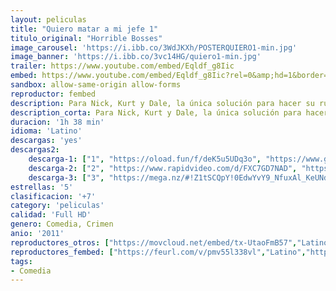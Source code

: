 ```yaml
---
layout: peliculas
title: "Quiero matar a mi jefe 1"
titulo_original: "Horrible Bosses"
image_carousel: 'https://i.ibb.co/3WdJKXh/POSTERQUIERO1-min.jpg'
image_banner: 'https://i.ibb.co/3vc14HG/quiero1-min.jpg'
trailer: https://www.youtube.com/embed/Eqldf_g8Iic
embed: https://www.youtube.com/embed/Eqldf_g8Iic?rel=0&amp;hd=1&border=0&wmode=opaque&enablejsapi=1&modestbranding=1&controls=1&showinfo=1
sandbox: allow-same-origin allow-forms
reproductor: fembed
description: Para Nick, Kurt y Dale, la única solución para hacer su rutina diaria más tolerable sería hacer desaparecer a sus insufribles jefes. Con la ayuda de unas copas de más y el consejo poco fiable de un ex convicto buscavidas, los tres amigos conciben un enrevesado y al parecer infalible plan para deshacerse de ellos. Sólo hay un problema, los planes mejor ideados sólo son tan infalibles como los cerebros que los concibieron.
description_corta: Para Nick, Kurt y Dale, la única solución para hacer su rutina diaria más tolerable sería hacer desaparecer a sus insufribles jefes. Con la ayuda de unas copas de más y el consejo poco fiable de un ex convicto buscavidas, los tres..
duracion: '1h 38 min'
idioma: 'Latino'
descargas: 'yes'
descargas2:
    descarga-1: ["1", "https://oload.fun/f/deK5u5UDq3o", "https://www.google.com/s2/favicons?domain=openload.co","OpenLoad","https://res.cloudinary.com/imbriitneysam/image/upload/v1541473684/mexico.png", "Latino", "Full HD"]
    descarga-2: ["2", "https://www.rapidvideo.com/d/FXC7GD7NAD", "https://www.google.com/s2/favicons?domain=www.rapidvideo.com","RapidVideo","https://res.cloudinary.com/imbriitneysam/image/upload/v1541473684/mexico.png", "Latino", "Full HD"]
    descarga-3: ["3", "https://mega.nz/#!Z1tSCQpY!0EdwYvY9_NfuxAl_KeUNd1hw3aTB_zMhURIZrpfeX9I", "https://www.google.com/s2/favicons?domain=mega.nz","Mega","https://res.cloudinary.com/imbriitneysam/image/upload/v1541473684/mexico.png", "Latino", "Full HD"]
estrellas: '5'
clasificacion: '+7'
category: 'peliculas'
calidad: 'Full HD'
genero: Comedia, Crimen
anio: '2011'
reproductores_otros: ["https://movcloud.net/embed/tx-UtaoFmB57","Latino","https://gdriveplayer.io/embed2.php?link=PMjfocp7kMY6GI5gb5Et5Abi4ZhbWOi6tXtZdQi42h0YTvGcwcACKnQmMa938G6vXDBAYPotxbgebtWI6Fh%252Bvtqqr1BfrpjEedlnBxzsOWXf9GBFDOeqKLOdWjGCT5FvKz7dm2pYV4n4MJMamamVw3Njh7YFVIHbTBC%252FKaJCfIMU2OPCCs063sVbVk5bPp89K7%252Bp9MgddYxWtJc4kczwJD","Latino"]
reproductores_fembed: ["https://feurl.com/v/pmv55l338vl","Latino","https://feurl.com/v/r8126semjddyezd","Latino"]
tags:
- Comedia
---
```



 







